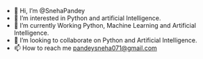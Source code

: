 - 👋 Hi, I’m @SnehaPandey
- 👀 I’m interested in Python and artificial Intelligence.
- 🌱 I’m currently Working Python, Machine Learning and Artificial Intelligence.
- 💞️ I’m looking to collaborate on Python and Artificial Intelligence.
- 📫 How to reach me pandeysneha071@gmail.com

<!---
SnehaPandey2705/SnehaPandey2705 is a ✨ special ✨ repository because its `README.md` (this file) appears on your GitHub profile.
You can click the Preview link to take a look at your changes.
--->
